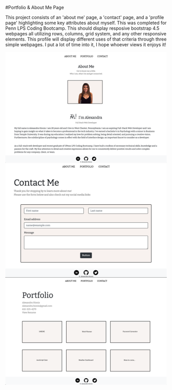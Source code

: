 #Portfolio & About Me Page

This project consists of an 'about me' page, a 'contact' page, and a 'profile page' highlighting some key attributes about myself. This was completed for Penn LPS Coding Bootcamp.
This should display resposive bootstrap 4.5 webpages all utilizing rows, columns, grid system, and any other responsive elements.
This profile will display different uses of that criteria through three simple webpages. I put a lot of time into it, I hope whoever views it enjoys it!

![about](assets/images/about.png)
![contact](assets/images/contact.png)
![portfolio](assets/images/portfolio.png)